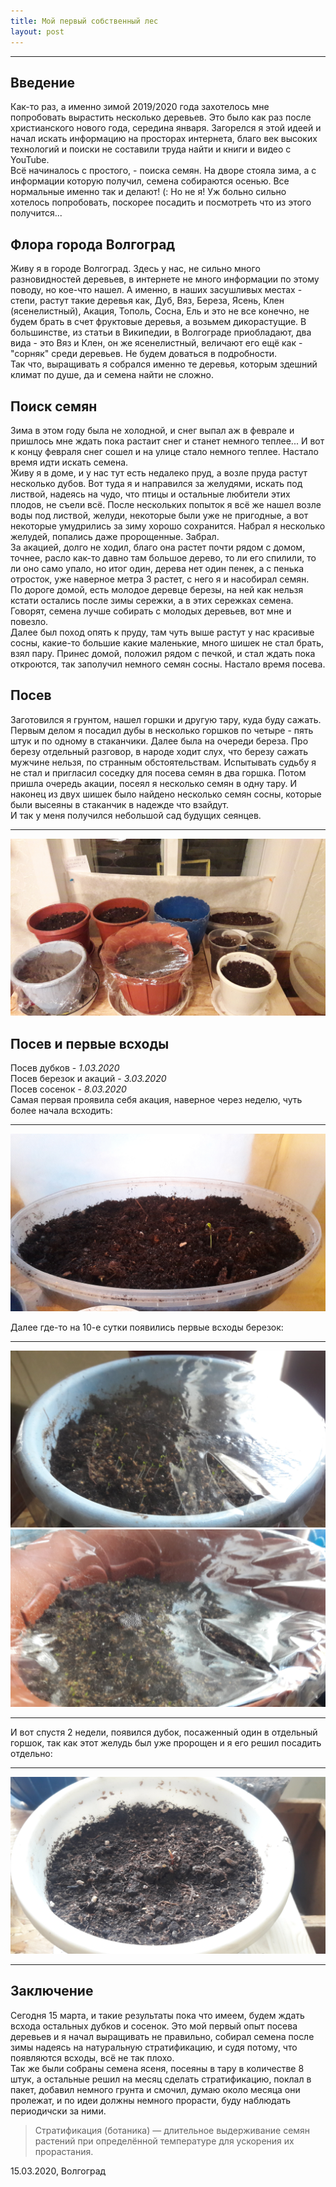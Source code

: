```yaml
---
title: Мой первый собственный лес
layout: post
---
```

***
## Введение
Как-то раз, а именно зимой 2019/2020 года захотелось мне попробовать вырастить несколько деревьев. Это было как раз после христианского нового года, середина января. Загорелся я этой идеей и начал искать информацию на просторах интернета, благо век высоких технологий и поиски не составили труда найти и книги и видео с YouTube. <br>
Всё начиналось с простого, - поиска семян. На дворе стояла зима, а с информации которую получил, семена собираются осенью. Все нормальные именно так и делают! (: Но не я! Уж больно сильно хотелось попробовать, поскорее посадить и посмотреть что из этого получится... <br>
## Флора города Волгоград
Живу я в городе Волгоград. Здесь у нас, не сильно много разновидностей деревьев, в интернете не много информации по этому поводу, но кое-что нашел. А именно, в наших засушливых местах - степи, растут такие деревья как, Дуб, Вяз, Береза, Ясень, Клен (ясенелистный), Акация, Тополь, Сосна, Ель и это не все конечно, не будем брать в счет фруктовые деревья, а возьмем дикорастущие. В большинстве, из статьи в Википедии, в Волгограде приобладают, два вида -  это Вяз и Клен, он же ясенелистный, величают его ещё как - "сорняк" среди деревьев. Не будем доваться в подробности. <br>
Так что, выращивать я собрался именно те деревья, которым здешний климат по душе, да и семена найти не сложно. 
## Поиск семян
Зима в этом году была не холодной, и снег выпал аж в феврале и пришлось мне ждать пока растаит снег и станет немного теплее... И вот к концу февраля снег сошел и на улице стало немного теплее. Настало время идти искать семена. <br>
Живу я в доме, и у нас тут есть недалеко пруд, а возле пруда растут несколько дубов. Вот туда я и направился за желудями, искать под листвой, надеясь на чудо, что птицы и остальные любители этих плодов, не съели всё. После нескольких попыток я всё же нашел возле воды под листвой, желуди, некоторые были уже не пригодные, а вот некоторые умудрились за зиму хорошо сохранится. Набрал я несколько желудей, попались даже пророщенные. Забрал. <br>
За акацией, долго не ходил, благо она растет почти рядом с домом, точнее, расло как-то давно там большое дерево, то ли его спилили, то ли оно само упало, но итог один, дерева нет один пенек, а с пенька отросток, уже наверное метра 3 растет, с него я и насобирал семян. <br>
По дороге домой, есть молодое деревце березы, на ней как нельзя кстати остались после зимы сережки, а в этих сережках семена. Говорят, семена лучше собирать с молодых деревьев, вот мне и повезло. <br>
Далее был поход опять к пруду, там чуть выше растут у нас красивые сосны, какие-то большие какие маленькие, много шишек не стал брать, взял пару. Принес домой, положил рядом с печкой, и стал ждать пока откроются, так заполучил немного семян сосны. Настало время посева. 
## Посев
Заготовился я грунтом, нашел горшки и другую тару, куда буду сажать. Первым делом я посадил дубы в несколько горшков по четыре - пять штук и по одному в стаканчики. Далее была на очереди береза. Про березу отдельный разговор, в народе ходит слух, что березу сажать мужчине нельзя, по странным обстоятельствам. Испытывать судьбу я не стал и пригласил соседку для посева семян в два горшка. Потом пришла очередь акации, посеял я несколько семян в одну тару. И наконец из двух шишек было найдено несколько семян сосны, которые были высеяны в стаканчик в надежде что взайдут. <br>
И так у меня получился небольшой сад будущих сеянцев. <br>

---

![Мой сад будущих деревьев](images/20200311_195709.jpg "Мой сад будущих деревьев")

## Посев и первые всходы
Посев дубков - _1.03.2020_ <br>
Посев березок и акаций - _3.03.2020_ <br>
Посев сосенок - _8.03.2020_ <br>
Самая первая проявила себя акация, наверное через неделю, чуть более начала всходить:<br>

---

![Акация](images/20200311_072630.jpg "Первая - Акация!")

Далее где-то на 10-е сутки появились первые всходы березок:<br>

---

![Березки](images/20200313_115547.jpg "Березки")<br>
![Березки](images/20200313_115555.jpg "Березки")<br>

---

И вот спустя 2 недели, появился дубок, посаженный один в отдельный горшок, так как этот желудь был уже пророщен и я его решил посадить отдельно:<br>

---

![Дубок](images/20200314_140143.jpg "Дубок")<br>

---

## Заключение
Сегодня 15 марта, и такие результаты пока что имеем, будем ждать всхода остальных дубков и сосенок.
Это мой первый опыт посева деревьев и я начал выращивать не правильно, собирал семена после зимы надеясь на натуральную стратификацию, и судя потому, что появляются всходы, всё не так плохо.<br>
Так же были собраны семена ясеня, посеяны в тару в количестве 8 штук, а остальные решил на месяц сделать стратификацию, поклал в пакет, добавил немного грунта и смочил, думаю около месяца они пролежат, и по идеи должны немного прорасти, буду наблюдать периодичски за ними.<br>
>Стратификация (ботаника) — длительное выдерживание семян растений при определённой температуре для ускорения их прорастания.<br>

15.03.2020, Волгоград